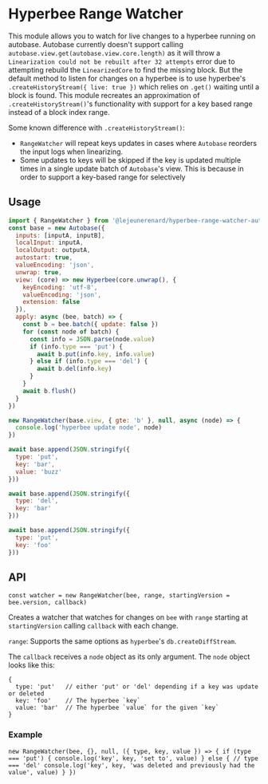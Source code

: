 # Hyperbee Range Watcher

This module allows you to watch for live changes to a hyperbee
running on autobase. Autobase currently doesn't support calling
`autobase.view.get(autobase.view.core.length)` as it will throw a `Linearization
could not be rebuilt after 32 attempts` error due to attempting rebuild the
`LinearizedCore` to find the missing block. But the default method to listen
for changes on a hyperbee is to use hyperbee's `.createHistoryStream({ live:
true })` which relies on `.get()` waiting until a block is found. This module
recreates an approximation of `.createHistoryStream()`'s functionality with
support for a key based range instead of a block index range.

Some known difference with `.createHistoryStream()`:

- `RangeWatcher` will repeat keys updates in cases where `Autobase` reorders the
input logs when linearizing.
- Some updates to keys will be skipped if the key is updated multiple times in a
single update batch of `Autobase`'s view. This is because in order to support a
key-based range for selectively 

## Usage

```js
import { RangeWatcher } from '@lejeunerenard/hyperbee-range-watcher-autobase'
const base = new Autobase({
  inputs: [inputA, inputB],
  localInput: inputA,
  localOutput: outputA,
  autostart: true,
  valueEncoding: 'json',
  unwrap: true,
  view: (core) => new Hyperbee(core.unwrap(), {
    keyEncoding: 'utf-8',
    valueEncoding: 'json',
    extension: false
  }),
  apply: async (bee, batch) => {
    const b = bee.batch({ update: false })
    for (const node of batch) {
      const info = JSON.parse(node.value)
      if (info.type === 'put') {
        await b.put(info.key, info.value)
      } else if (info.type === 'del') {
        await b.del(info.key)
      }
    }
    await b.flush()
  }
})

new RangeWatcher(base.view, { gte: 'b' }, null, async (node) => {
  console.log('hyperbee update node', node)
})

await base.append(JSON.stringify({
  type: 'put',
  key: 'bar',
  value: 'buzz'
}))

await base.append(JSON.stringify({
  type: 'del',
  key: 'bar'
}))

await base.append(JSON.stringify({
  type: 'put',
  key: 'foo'
}))
```

## API

`const watcher = new RangeWatcher(bee, range, startingVersion = bee.version, callback)`

Creates a watcher that watches for changes on `bee` with `range` starting at
`startingVersion` calling `callback` with each change.

`range`: Supports the same options as `hyperbee`'s `db.createDiffStream`.

The `callback` receives a `node` object as its only argument. The `node` object
looks like this:

```
{
  type: 'put'   // either 'put' or 'del' depending if a key was update or deleted
  key: 'foo'    // The hyperbee `key`
  value: 'bar'  // The hyperbee `value` for the given `key`
}
```

### Example

`new RangeWatcher(bee, {}, null, ({ type, key, value }) => {
  if (type === 'put') {
    console.log('key', key, 'set to', value)
  } else { // type === 'del'
    console.log('key', key, 'was deleted and previously had the value', value)
  }
})`

